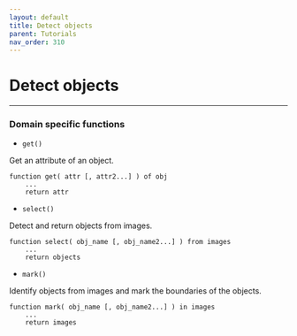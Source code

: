 ```yaml
---
layout: default
title: Detect objects
parent: Tutorials
nav_order: 310
---
```



# Detect objects

---


### Domain specific functions

 - `get()` 
 
 Get an attribute of an object.

```
function get( attr [, attr2...] ) of obj
    ...
    return attr
```


 - `select()` 

 Detect and return objects from images.

```
function select( obj_name [, obj_name2...] ) from images
    ...
    return objects
```
 
 
 - `mark()` 

 Identify objects from images and mark the boundaries of the objects.

```
function mark( obj_name [, obj_name2...] ) in images
    ...
    return images
```
    




